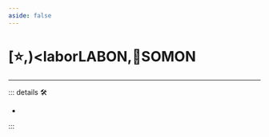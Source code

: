 ```yaml
---
aside: false
---
```


# [⭐,)<laborLABON</labor>,🔷<soma>SOMON</soma>

---

<!-- =================================================== -->
<!-- =================================================== -->
<!-- =================================================== -->
<!-- =================================================== -->
<!-- =================================================== -->
::: details 🛠

-

:::

